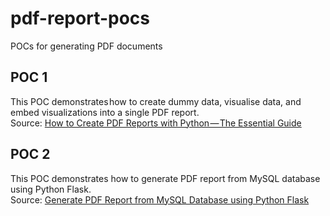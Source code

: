 # pdf-report-pocs
POCs for generating PDF documents

## POC 1
This POC demonstrates how to create dummy data, visualise data, and embed visualizations into a single PDF report.  
Source: [How to Create PDF Reports with Python — The Essential Guide](https://betterdatascience.com/create-pdf-reports-with-python/amp/)

## POC 2
This POC demonstrates how to generate PDF report from MySQL database using Python Flask.  
Source: [Generate PDF Report from MySQL Database using Python Flask](https://roytuts.com/generate-pdf-report-from-mysql-database-using-python-flask/)